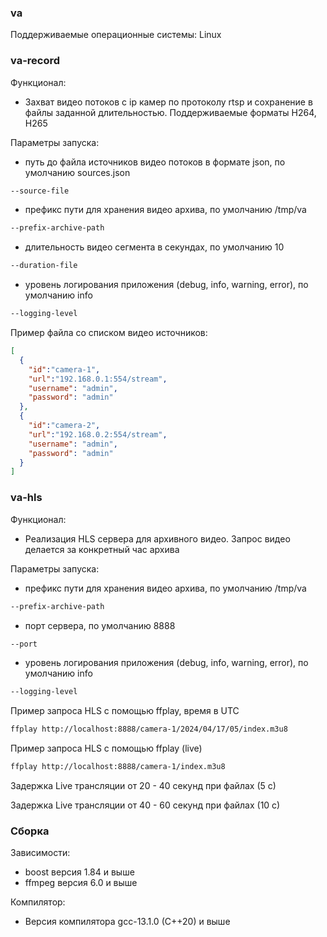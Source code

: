### va
Поддерживаемые операционные системы: Linux

### va-record

Функционал:

- Захват видео потоков с ip камер по протоколу rtsp и сохранение в файлы заданной длительностью.
  Поддерживаемые форматы H264, H265

Параметры запуска:
- путь до файла источников видео потоков в формате json, по умолчанию sources.json
```bash
--source-file
```
- префикс пути для хранения видео архива, по умолчанию /tmp/va
```bash
--prefix-archive-path
```
- длительность видео сегмента в секундах, по умолчанию 10
```bash
--duration-file
```
- уровень логирования приложения (debug, info, warning, error), по умолчанию info
```bash
--logging-level
```

Пример файла со списком видео источников:
```json
[
  {
    "id":"camera-1",
    "url":"192.168.0.1:554/stream",
    "username": "admin",
    "password": "admin"
  },
  {
    "id":"camera-2",
    "url":"192.168.0.2:554/stream",
    "username": "admin",
    "password": "admin"
  }
]
```

### va-hls

Функционал:

- Реализация HLS сервера для архивного видео. Запрос видео делается за конкретный час архива

Параметры запуска:
- префикс пути для хранения видео архива, по умолчанию /tmp/va
```bash
--prefix-archive-path
```
- порт сервера, по умолчанию 8888
```bash
--port
```
- уровень логирования приложения (debug, info, warning, error), по умолчанию info
```bash
--logging-level
```

Пример запроса HLS с помощью ffplay, время в UTC
```bash
ffplay http://localhost:8888/camera-1/2024/04/17/05/index.m3u8
```
Пример запроса HLS с помощью ffplay (live)
```bash
ffplay http://localhost:8888/camera-1/index.m3u8
```
Задержка Live трансляции от 20 - 40  секунд при файлах (5 с)

Задержка Live трансляции от 40 - 60  секунд при файлах (10 с)

### Сборка

Зависимости:
- boost версия 1.84 и выше
- ffmpeg версия 6.0 и выше

Компилятор:
- Версия компилятора gcc-13.1.0 (C++20) и выше